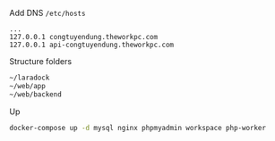 
Add DNS `/etc/hosts`
```
...
127.0.0.1 congtuyendung.theworkpc.com
127.0.0.1 api-congtuyendung.theworkpc.com
```

Structure folders
```bash
~/laradock
~/web/app
~/web/backend
```

Up
```bash
docker-compose up -d mysql nginx phpmyadmin workspace php-worker
```
